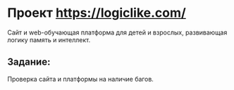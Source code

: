 # Проект https://logiclike.com/

Cайт и web-обучающая платформа для детей и взрослых, развивающая логику память и интеллект.
## Задание:

Проверка сайта и платформы на наличие багов. 
